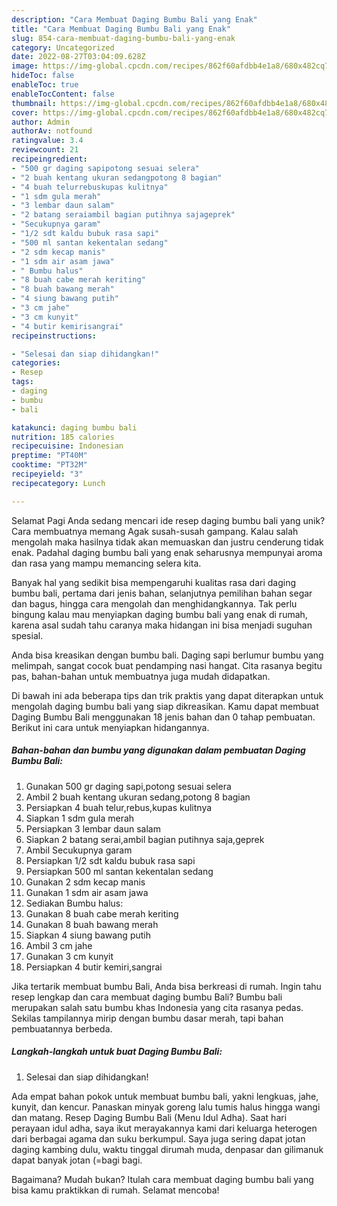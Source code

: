```yaml
---
description: "Cara Membuat Daging Bumbu Bali yang Enak"
title: "Cara Membuat Daging Bumbu Bali yang Enak"
slug: 854-cara-membuat-daging-bumbu-bali-yang-enak
category: Uncategorized
date: 2022-08-27T03:04:09.628Z
image: https://img-global.cpcdn.com/recipes/862f60afdbb4e1a8/680x482cq70/daging-bumbu-bali-foto-resep-utama.jpg
hideToc: false
enableToc: true
enableTocContent: false
thumbnail: https://img-global.cpcdn.com/recipes/862f60afdbb4e1a8/680x482cq70/daging-bumbu-bali-foto-resep-utama.jpg
cover: https://img-global.cpcdn.com/recipes/862f60afdbb4e1a8/680x482cq70/daging-bumbu-bali-foto-resep-utama.jpg
author: Admin
authorAv: notfound
ratingvalue: 3.4
reviewcount: 21
recipeingredient:
- "500 gr daging sapipotong sesuai selera"
- "2 buah kentang ukuran sedangpotong 8 bagian"
- "4 buah telurrebuskupas kulitnya"
- "1 sdm gula merah"
- "3 lembar daun salam"
- "2 batang seraiambil bagian putihnya sajageprek"
- "Secukupnya garam"
- "1/2 sdt kaldu bubuk rasa sapi"
- "500 ml santan kekentalan sedang"
- "2 sdm kecap manis"
- "1 sdm air asam jawa"
- " Bumbu halus"
- "8 buah cabe merah keriting"
- "8 buah bawang merah"
- "4 siung bawang putih"
- "3 cm jahe"
- "3 cm kunyit"
- "4 butir kemirisangrai"
recipeinstructions:

- "Selesai dan siap dihidangkan!"
categories:
- Resep
tags:
- daging
- bumbu
- bali

katakunci: daging bumbu bali 
nutrition: 185 calories
recipecuisine: Indonesian
preptime: "PT40M"
cooktime: "PT32M"
recipeyield: "3"
recipecategory: Lunch

---
```



Selamat Pagi Anda sedang mencari ide resep daging bumbu bali yang unik? Cara membuatnya memang Agak susah-susah gampang. Kalau salah mengolah maka hasilnya tidak akan memuaskan dan justru cenderung tidak enak. Padahal daging bumbu bali yang enak seharusnya mempunyai aroma dan rasa yang mampu memancing selera kita.


Banyak hal yang sedikit bisa mempengaruhi kualitas rasa dari daging bumbu bali, pertama dari jenis bahan, selanjutnya pemilihan bahan segar dan bagus, hingga cara mengolah dan menghidangkannya. Tak perlu bingung kalau mau menyiapkan daging bumbu bali yang enak di rumah, karena asal sudah tahu caranya maka hidangan ini bisa menjadi suguhan spesial.

Anda bisa kreasikan dengan bumbu bali. Daging sapi berlumur bumbu yang melimpah, sangat cocok buat pendamping nasi hangat. Cita rasanya begitu pas, bahan-bahan untuk membuatnya juga mudah didapatkan.


Di bawah ini ada beberapa tips dan trik praktis yang dapat diterapkan untuk mengolah daging bumbu bali yang siap dikreasikan. Kamu dapat membuat Daging Bumbu Bali menggunakan 18 jenis bahan dan 0 tahap pembuatan. Berikut ini cara untuk menyiapkan hidangannya.

<!--inarticleads1-->

##### Bahan-bahan dan bumbu yang digunakan dalam pembuatan Daging Bumbu Bali:

1. Gunakan 500 gr daging sapi,potong sesuai selera
1. Ambil 2 buah kentang ukuran sedang,potong 8 bagian
1. Persiapkan 4 buah telur,rebus,kupas kulitnya
1. Siapkan 1 sdm gula merah
1. Persiapkan 3 lembar daun salam
1. Siapkan 2 batang serai,ambil bagian putihnya saja,geprek
1. Ambil Secukupnya garam
1. Persiapkan 1/2 sdt kaldu bubuk rasa sapi
1. Persiapkan 500 ml santan kekentalan sedang
1. Gunakan 2 sdm kecap manis
1. Gunakan 1 sdm air asam jawa
1. Sediakan  Bumbu halus:
1. Gunakan 8 buah cabe merah keriting
1. Gunakan 8 buah bawang merah
1. Siapkan 4 siung bawang putih
1. Ambil 3 cm jahe
1. Gunakan 3 cm kunyit
1. Persiapkan 4 butir kemiri,sangrai


Jika tertarik membuat bumbu Bali, Anda bisa berkreasi di rumah. Ingin tahu resep lengkap dan cara membuat daging bumbu Bali? Bumbu bali merupakan salah satu bumbu khas Indonesia yang cita rasanya pedas. Sekilas tampilannya mirip dengan bumbu dasar merah, tapi bahan pembuatannya berbeda. 

<!--inarticleads2-->

##### Langkah-langkah untuk buat Daging Bumbu Bali:


1. Selesai dan siap dihidangkan!

Ada empat bahan pokok untuk membuat bumbu bali, yakni lengkuas, jahe, kunyit, dan kencur. Panaskan minyak goreng lalu tumis halus hingga wangi dan matang. Resep Daging Bumbu Bali (Menu Idul Adha). Saat hari perayaan idul adha, saya ikut merayakannya kami dari keluarga heterogen dari berbagai agama dan suku berkumpul. Saya juga sering dapat jotan daging kambing dulu, waktu tinggal dirumah muda, denpasar dan gilimanuk dapat banyak jotan (=bagi bagi. 

Bagaimana? Mudah bukan? Itulah cara membuat daging bumbu bali yang bisa kamu praktikkan di rumah. Selamat mencoba!
